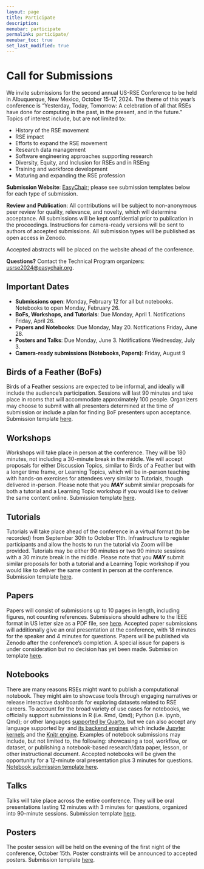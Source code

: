 ```yaml
---
layout: page
title: Participate
description: 
menubar: participate
permalink: participate/
menubar_toc: true
set_last_modified: true
---
```


# Call for Submissions

We invite submissions for the second annual US-RSE Conference to be held in
Albuquerque, New Mexico, October 15-17, 2024. The theme of this year’s conference
is “Yesterday, Today, Tomorrow: A celebration of all that RSEs have done for
computing in the past, in the present, and in the future.” Topics of interest
include, but are not limited to:

- History of the RSE movement
- RSE impact
- Efforts to expand the RSE movement
- Research data management
- Software engineering approaches supporting research
- Diversity, Equity, and Inclusion for RSEs and in RSEng
- Training and workforce development
- Maturing and expanding the RSE profession

**Submission Website**: [EasyChair](https://easychair.org/conferences/?conf=usrse2024);
please see submission templates below for each type of submission.

**Review and Publication**: All contributions will be subject to non-anonymous peer
review for quality, relevance, and novelty, which will determine acceptance.
All submissions will be kept confidential prior to publication in
the proceedings. Instructions for camera-ready versions will be sent to authors
of accepted submissions. All submission types will be published as open access
in Zenodo.

Accepted abstracts will be placed on the website ahead of the conference.

**Questions?** Contact the Technical Program organizers: [usrse2024@easychair.org](mailto:usrse2024@easychair.org).

## Important Dates

- **Submissions open**: Monday, February 12 for all but notebooks. Notebooks to open Monday, February 26.
- **BoFs, Workshops, and Tutorials**: Due Monday, April 1. Notifications Friday, April 26.
- **Papers and Notebooks**: Due Monday, May 20. Notifications Friday, June 28.
- **Posters and Talks**: Due Monday, June 3. Notifications Wednesday, July 3.
- **Camera-ready submissions (Notebooks, Papers)**: Friday, August 9

## Birds of a Feather (BoFs)

Birds of a Feather sessions are expected to be informal, and ideally will include the audience’s participation. Sessions will last 90 minutes and take place in rooms that will accommodate approximately 100 people. Organizers may choose to submit with all presenters determined at the time of submission or include a plan for finding BoF presenters upon acceptance. Submission template [here](https://docs.google.com/document/d/1W86USaI0euZOuwPJoeZfZaX-qxG_OjRTM3brHNxNIvM/edit?usp=sharing).

## Workshops

Workshops will take place in person at the conference. They will be 180 minutes, not including  a 30-minute break in the middle. We will accept proposals for either Discussion Topics, similar to Birds of a Feather but with a longer time frame, or Learning Topics, which will be in-person teaching with hands-on exercises for attendees very similar to Tutorials, though delivered in-person.  Please note that you ***MAY*** submit similar proposals for both a tutorial and a Learning Topic workshop if you would like to deliver the same content online. Submission template [here](https://docs.google.com/document/d/10Wdb24neTDVoTQQ1XgpGOm7-OJNOtd30TnNEpZLY_Bo/edit?usp=sharing).

## Tutorials

Tutorials will take place ahead of the conference in a virtual format (to be recorded) from September 30th to October 11th. Infrastructure to register participants and allow the hosts to run the tutorial via Zoom will be provided. Tutorials may be either 90 minutes or two 90 minute sessions with a 30 minute break in the middle. Please note that you ***MAY*** submit similar proposals for both a tutorial and a Learning Topic workshop if you would like to deliver the same content in person at the conference. Submission template [here](https://docs.google.com/document/d/1RljR4M2kEBZx36JmSNLrw0iL7P-cx3aoosYdnHJR8t4/edit?usp=sharing).

## Papers

Papers will consist of submissions up to 10 pages in length, including figures, not counting references. Submissions should adhere to the IEEE format in US letter size as a PDF file, see [here](https://www.ieee.org/conferences/publishing/templates.html). Accepted paper submissions will additionally give an oral presentation at the conference, with 18 minutes for the speaker and 4 minutes for questions. Papers will be published via Zenodo after the conference’s completion. A special issue for papers is under consideration but no decision has yet been made. Submission template [here](https://docs.google.com/document/d/1bA2A23Npc72zUHaKgW2o5KugUyGqnuRs7vu5LF9h89k/edit?usp=sharing).

## Notebooks

There are many reasons RSEs might want to publish a computational notebook. They might aim to showcase tools through engaging narratives or release interactive dashboards for exploring datasets related to RSE careers. To account for the broad variety of use cases for notebooks, we officially support submissions in R (i.e. Rmd, Qmd); Python (i.e. ipynb, Qmd); or other languages [supported by Quarto](https://quarto.org/docs/faq/#what-programming-languages-are-supported-in-quarto), but we can also accept any language supported by  and [its backend engines](https://quarto.org/docs/computations/execution-options.html#engine-binding) which include [Jupyter kernels](https://docs.jupyter.org/en/latest/projects/kernels.html) and the [Knitr engine](https://bookdown.org/yihui/rmarkdown-cookbook/other-languages.html). Examples of notebook submissions may include, but not limited to, the following: showcasing a tool, workflow, or dataset, or publishing a notebook-based research/data paper, lesson, or other instructional document. Accepted notebooks will be given the opportunity for a 12-minute oral presentation plus 3 minutes for questions. [Notebook submission template here](https://docs.google.com/document/d/16pGPdGWpyOr79pgBxEImAHioPgyy-jJwiIklJUJWE_4/edit?usp=sharing).

## Talks

Talks will take place across the entire conference. They will be oral presentations lasting 12 minutes with 3 minutes for questions, organized into 90-minute sessions. Submission template [here](https://docs.google.com/document/d/1iN9gDRa_u2kLFFl5H03BPYu8nQVjWomI5L7BPTcchCQ/edit?usp=sharing).

## Posters

The poster session will be held on the evening of the first night of the conference, October 15th. Poster constraints will be announced to accepted posters. Submission template [here](https://docs.google.com/document/d/1rkIdB0RQwJWolL3gwHO2YIk928-lznY2YevPXHiioMY/edit?usp=sharing).
